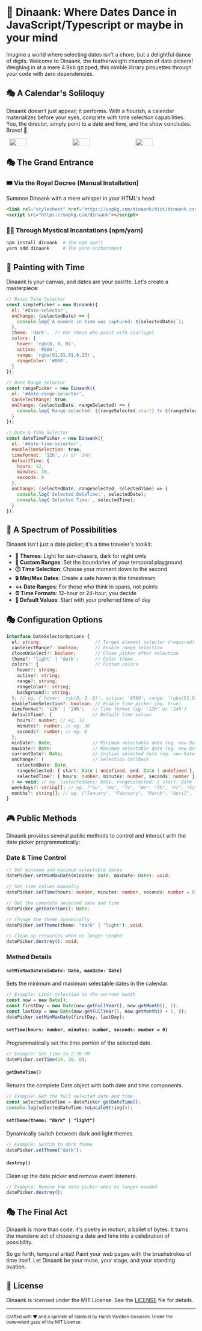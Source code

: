 # 📅 Dinaank: Where Dates Dance in JavaScript/Typescript or maybe in your mind

Imagine a world where selecting dates isn't a chore, but a delightful dance of digits. Welcome to Dinaank, the featherweight champion of date pickers! Weighing in at a mere 4.9kb gzipped, this nimble library pirouettes through your code with zero dependencies.

## 🎭 A Calendar's Soliloquy

Dinaank doesn't just appear; it performs. With a flourish, a calendar materializes before your eyes, complete with time selection capabilities. You, the director, simply point to a date and time, and the show concludes. Bravo! 👏

<div style="display: flex; justify-content: space-around;">
  <img src="https://raw.githubusercontent.com/iamharshdev/dinaank/master/screenshots/Screenshot_4.png" width="30%">
  <img src="https://raw.githubusercontent.com/iamharshdev/dinaank/master/screenshots/Screenshot_5.png" width="30%">
  <img src="https://raw.githubusercontent.com/iamharshdev/dinaank/master/screenshots/Screenshot_6.png" width="30%">
</div>

## 🎭 The Grand Entrance

### 🎟️ Via the Royal Decree (Manual Installation)

Summon Dinaank with a mere whisper in your HTML's head:

```html
<link rel="stylesheet" href="https://unpkg.com/dinaank/dist/dinaank.css" />
<script src="https://unpkg.com/dinaank"></script>
```

### 🧙‍♂️ Through Mystical Incantations (npm/yarn)

```sh
npm install dinaank  # The npm spell
yarn add dinaank     # The yarn enchantment
```

## 🎨 Painting with Time

Dinaank is your canvas, and dates are your palette. Let's create a masterpiece:

```js
// Basic Date Selector
const simplePicker = new Dinaank({
  el: '#date-selector',
  onChange: (selectedDate) => {
    console.log(`A moment in time was captured: ${selectedDate}`);
  },
  theme: 'dark',  // For those who paint with starlight
  colors: {
    hover: 'rgb(0, 0, 0)',
    active: '#000',
    range: 'rgba(91,91,91,0.13)',
    rangeColor: '#000',
  }
});

// Date Range Selector
const rangePicker = new Dinaank({
  el: '#date-range-selector',
  canSelectRange: true,
  onChange: (selectedDate, rangeSelected) => {
    console.log(`Range selected: ${rangeSelected.start} to ${rangeSelected.end}`);
  }
});

// Date & Time Selector
const dateTimePicker = new Dinaank({
  el: '#date-time-selector',
  enableTimeSelection: true,
  timeFormat: '12h', // or '24h'
  defaultTime: {
    hours: 12,
    minutes: 30,
    seconds: 0
  },
  onChange: (selectedDate, rangeSelected, selectedTime) => {
    console.log('Selected DateTime:', selectedDate);
    console.log('Selected Time:', selectedTime);
  }
});
```

## 🌈 A Spectrum of Possibilities

Dinaank isn't just a date picker; it's a time traveler's toolkit:

- **🎨 Themes**: Light for sun-chasers, dark for night owls
- **📅 Custom Ranges**: Set the boundaries of your temporal playground
- **🕒 Time Selection**: Choose your moment down to the second
- **🔒 Min/Max Dates**: Create a safe haven in the timestream
- **↔️ Date Ranges**: For those who think in spans, not points
- **⏰ Time Formats**: 12-hour or 24-hour, you decide
- **🎯 Default Values**: Start with your preferred time of day

## 🎭 Configuration Options

```typescript
interface DateSelectorOptions {
  el: string;                    // Target element selector (required) (eg. "#date-selector", ".canvas_of_time", etc.)
  canSelectRange?: boolean;      // Enable range selection
  closeOnSelect?: boolean;       // Close picker after selection
  theme?: 'light' | 'dark';      // Color theme
  colors?: {                     // Custom colors
    hover?: string;
    active?: string;
    range?: string;
    rangeColor?: string;
    background?: string;
  }; // eg. { hover: 'rgb(0, 0, 0)', active: '#000', range: 'rgba(91,91,91,0.13)', rangeColor: '#000', background: 'rgb(255, 255, 255)' }
  enableTimeSelection?: boolean; // Enable time picker (eg. true)
  timeFormat?: '12h' | '24h';   // Time format (eg. '12h' or '24h')
  defaultTime?: {               // Default time values
    hours?: number; // eg. 12
    minutes?: number; // eg. 30
    seconds?: number; // eg. 0
  };
  minDate?: Date;               // Minimum selectable date (eg. new Date())
  maxDate?: Date;               // Maximum selectable date (eg. new Date())
  currentDate?: Date;           // Initial selected date (eg. new Date())
  onChange?: (                  // Selection callback
    selectedDate: Date,
    rangeSelected: { start: Date | undefined, end: Date | undefined },
    selectedTime?: { hours: number, minutes: number, seconds: number }
  ) => void; // eg. (selectedDate: Date, rangeSelected: { start: Date | undefined, end: Date | undefined }, selectedTime: { hours: number, minutes: number, seconds: number }) => void,
  weekdays?: string[]; // eg. ["Su", "Mo", "Tu", "We", "Th", "Fr", "Sa"]
  months?: string[]; // eg. ["January", "February", "March", "April", "May", "June", "July", "August", "September", "October", "November", "December"]
}
```

## 🎮 Public Methods

Dinaank provides several public methods to control and interact with the date picker programmatically:

### Date & Time Control

```typescript
// Set minimum and maximum selectable dates
datePicker.setMinMaxDate(minDate: Date, maxDate: Date): void;

// Set time values manually
datePicker.setTime(hours: number, minutes: number, seconds: number = 0): void;

// Get the complete selected date and time
datePicker.getDateTime(): Date;

// Change the theme dynamically
datePicker.setTheme(theme: "dark" | "light"): void;

// Clean up resources when no longer needed
datePicker.destroy(): void;
```

### Method Details

#### `setMinMaxDate(minDate: Date, maxDate: Date)`
Sets the minimum and maximum selectable dates in the calendar.
```javascript
// Example: Limit selection to the current month
const now = new Date();
const firstDay = new Date(now.getFullYear(), now.getMonth(), 1);
const lastDay = new Date(now.getFullYear(), now.getMonth() + 1, 0);
datePicker.setMinMaxDate(firstDay, lastDay);
```

#### `setTime(hours: number, minutes: number, seconds: number = 0)`
Programmatically set the time portion of the selected date.
```javascript
// Example: Set time to 2:30 PM
datePicker.setTime(14, 30, 0);
```

#### `getDateTime()`
Returns the complete Date object with both date and time components.
```javascript
// Example: Get the full selected date and time
const selectedDateTime = datePicker.getDateTime();
console.log(selectedDateTime.toLocaleString());
```

#### `setTheme(theme: "dark" | "light")`
Dynamically switch between dark and light themes.
```javascript
// Example: Switch to dark theme
datePicker.setTheme("dark");
```

#### `destroy()`
Clean up the date picker and remove event listeners.
```javascript
// Example: Remove the date picker when no longer needed
datePicker.destroy();
```

## 🎭 The Final Act

Dinaank is more than code; it's poetry in motion, a ballet of bytes. It turns the mundane act of choosing a date and time into a celebration of possibility.

So go forth, temporal artist! Paint your web pages with the brushstrokes of time itself. Let Dinaank be your muse, your stage, and your standing ovation.

## 📜 License

Dinaank is licensed under the MIT License. See the [LICENSE](LICENSE) file for details.

---

<sub>Crafted with ❤️ and a sprinkle of stardust by Harsh Vardhan Goswami. Under the benevolent gaze of the MIT License.</sub>
